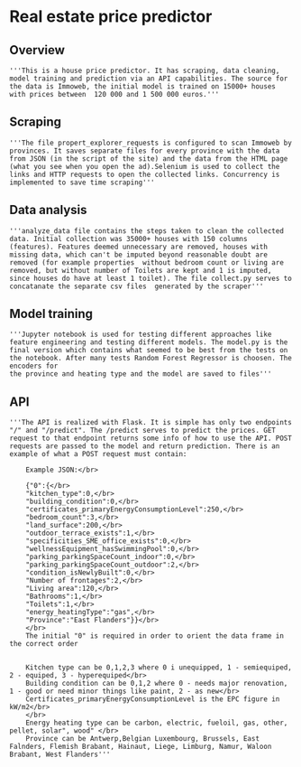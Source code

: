# Real estate price predictor

## Overview

    '''This is a house price predictor. It has scraping, data cleaning, model training and prediction via an API capabilities. The source for the data is Immoweb, the initial model is trained on 15000+ houses with prices between  120 000 and 1 500 000 euros.'''
    
## Scraping

    '''The file propert_explorer_requests is configured to scan Immoweb by provinces. It saves separate files for every province with the data from JSON (in the script of the site) and the data from the HTML page (what you see when you open the ad).Selenium is used to collect the links and HTTP requests to open the collected links. Concurrency is implemented to save time scraping'''

## Data analysis 

    '''analyze_data file contains the steps taken to clean the collected data. Initial collection was 35000+ houses with 150 columns (features). Features deemed unnecessary are removed, houses with missing data, which can't be imputed beyond reasonable doubt are removed (for example properties  without bedroom count or living are removed, but without number of Toilets are kept and 1 is imputed, since houses do have at least 1 toilet). The file collect.py serves to concatanate the separate csv files  generated by the scraper'''

## Model training

    '''Jupyter notebook is used for testing different approaches like feature engineering and testing different models. The model.py is the final version which contains what seemed to be best from the tests on the notebook. After many tests Random Forest Regressor is choosen. The encoders for
    the province and heating type and the model are saved to files'''

## API

    '''The API is realized with Flask. It is simple has only two endpoints "/" and "/predict". The /predict serves to predict the prices. GET request to that endpoint returns some info of how to use the API. POST requests are passed to the model and return prediction. There is an example of what a POST request must contain:

        Example JSON:</br>

        {"0":{</br>
        "kitchen_type":0,</br>
        "building_condition":0,</br>
        "certificates_primaryEnergyConsumptionLevel":250,</br>
        "bedroom_count":3,</br>
        "land_surface":200,</br>
        "outdoor_terrace_exists":1,</br>
        "specificities_SME_office_exists":0,</br>
        "wellnessEquipment_hasSwimmingPool":0,</br>
        "parking_parkingSpaceCount_indoor":0,</br>
        "parking_parkingSpaceCount_outdoor":2,</br>
        "condition_isNewlyBuilt":0,</br>
        "Number of frontages":2,</br>
        "Living area":120,</br>
        "Bathrooms":1,</br>
        "Toilets":1,</br>
        "energy_heatingType":"gas",</br>
        "Province":"East Flanders"}}</br>
        </br>
        The initial "0" is required in order to orient the data frame in the correct order
        
        
        Kitchen type can be 0,1,2,3 where 0 i unequipped, 1 - semiequiped, 2 - equiped, 3 - hyperequiped</br>
        Building condition can be 0,1,2 where 0 - needs major renovation, 1 - good or need minor things like paint, 2 - as new</br>
        Certificates_primaryEnergyConsumptionLevel is the EPC figure in kW/m2</br>
        </br>
        Energy heating type can be carbon, electric, fueloil, gas, other, pellet, solar", wood" </br>
        Province can be Antwerp,Belgian Luxembourg, Brussels, East Falnders, Flemish Brabant, Hainaut, Liege, Limburg, Namur, Waloon Brabant, West Flanders'''

